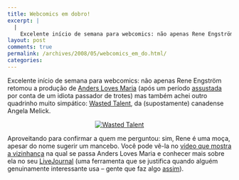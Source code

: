 ```yaml
---
title: Webcomics em dobro!
excerpt: |
  |
    Excelente início de semana para webcomics: não apenas Rene Engström retomou a produção de Anders Loves Maria (após um período assustada por conta de um idiota passador de trotes) mas também achei outro quadrinho muito simpático: Wasted Talent, da (supostamente)...
layout: post
comments: true
permalink: /archives/2008/05/webcomics_em_do.html/
categories:
---
```

Excelente início de semana para webcomics: não apenas Rene Engström retomou a produção de [Anders Loves Maria][1] (após um período [assustada][2] por conta de um idiota passador de trotes) mas também achei outro quadrinho muito simpático: [Wasted Talent][3], da (supostamente) canadense Angela Melick.

<div style="text-align: center;">
  <a href="'http://picfu.com/link/11840/43733dab4d662f49'" title=''><img  border="0" src='http://images.frozenbear.com:9090/i/picfu0/2008/05/19/21/c/b/3/cb30161fd463217a42f34a3dd16b930e0_medium.jpg' alt='Wasted Talent' title='Wasted Talent - clique para ampliar' /></a>
</div>

Aproveitando para confirmar a quem me perguntou: sim, Rene é uma moça, apesar do nome sugerir um mancebo. Você pode vê-la no [vídeo que mostra a vizinhança][4] na qual se passa Anders Loves Maria e conhecer mais sobre ela no seu [LiveJournal][5] (uma ferramenta que se justifica quando alguém genuinamente interessante usa &#8211; gente que faz algo [assim][6]).

 [1]: http://anderslovesmaria.reneengstrom.com/
 [2]: //chester.me/archives/2008/05/anders_loves_ma.html
 [3]: http://wastedtalent.ca
 [4]: http://www.youtube.com/watch?v=7_zDQlSVkT0
 [5]: http://eggstorm.livejournal.com/
 [6]: http://eggstorm.livejournal.com/2631.html
